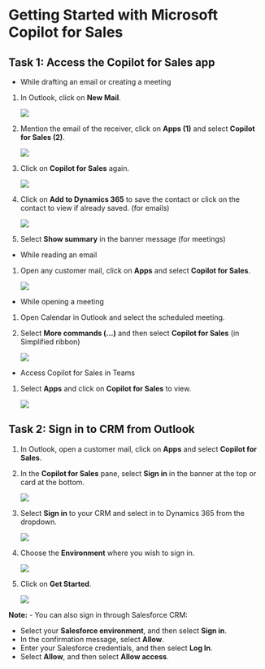 # Getting Started with Microsoft Copilot for Sales

## Task 1: Access the Copilot for Sales app

- While drafting an email or creating a meeting

1. In Outlook, click on **New Mail**.

   ![](/media/dy-8.png)

1. Mention the email of the receiver, click on **Apps (1)** and select **Copilot for Sales (2)**.

   ![](/media/dy-6.png)

1. Click on **Copilot for Sales** again.

   ![](/media/dy-7.png)
   
1. Click on **Add to Dynamics 365** to save the contact or click on the contact to view if already saved. (for emails)

   ![](/media/dy-9.png)

1. Select **Show summary** in the banner message (for meetings)
   
- While reading an email

1. Open any customer mail, click on **Apps** and select **Copilot for Sales**.
   
   ![](/media/dy-10.png)
   
- While opening a meeting

1. Open Calendar in Outlook and select the scheduled meeting.
   
1. Select **More commands (...)** and then select **Copilot for Sales** (in Simplified ribbon)

   ![](/media/dy-5.png)

- Access Copilot for Sales in Teams

1. Select **Apps** and click on **Copilot for Sales** to view.
   
   ![](/media/dy-13.png)
   
## Task 2: Sign in to CRM from Outlook

1. In Outlook, open a customer mail, click on **Apps** and select **Copilot for Sales**.
   
1. In the **Copilot for Sales** pane, select **Sign in** in the banner at the top or card at the bottom.

   ![](/media/dy-1.png)

1. Select **Sign in** to your CRM and select in to Dynamics 365 from the dropdown.

      ![](/media/dy-2.png)
   
1. Choose the **Environment** where you wish to sign in.

   ![](/media/dy-3.png)

1. Click on **Get Started**.

   ![](/media/dy-4.png)
   
**Note:** - You can also sign in through Salesforce CRM: <br>
- Select your **Salesforce environment**, and then select **Sign in**. <br> 
- In the confirmation message, select **Allow**.
- Enter your Salesforce credentials, and then select **Log In**. <br> 
- Select **Allow**, and then select **Allow access**.
